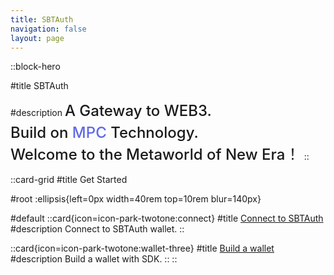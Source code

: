 ```yaml
---
title: SBTAuth
navigation: false
layout: page
---
```


::block-hero

#title
SBTAuth

#description
<span style="font-size: 24px; font-weight: 500; line-height: 35px;">A Gateway to WEB3.</br>
Build on <span style="color: #5f69ea">MPC</span> Technology.</br>
Welcome to the Metaworld of New Era！
</span>
::

::card-grid
#title
Get Started

#root
:ellipsis{left=0px width=40rem top=10rem blur=140px}

#default
  ::card{icon=icon-park-twotone:connect}
  #title
  [Connect to SBTAuth](/web)
  #description
  Connect to SBTAuth wallet.
  ::

  ::card{icon=icon-park-twotone:wallet-three}
  #title
  [Build a wallet](/web/wallet)
  #description
  Build a wallet with SDK.
  ::
::